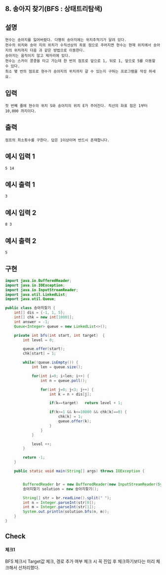 ## 8. 송아지 찾기(BFS : 상태트리탐색)

## 설명
  
    현수는 송아지를 잃어버렸다. 다행히 송아지에는 위치추적기가 달려 있다.
    현수의 위치와 송아 지의 위치가 수직선상의 좌표 점으로 주어지면 현수는 현재 위치에서 송아지의 위치까지 다음 과 같은 방법으로 이동한다.
    송아지는 움직이지 않고 제자리에 있다.
    현수는 스카이 콩콩을 타고 가는데 한 번의 점프로 앞으로 1, 뒤로 1, 앞으로 5를 이동할 수 있다.
    최소 몇 번의 점프로 현수가 송아지의 위치까지 갈 수 있는지 구하는 프로그램을 작성 하세요.

## 입력

    첫 번째 줄에 현수의 위치 S와 송아지의 위치 E가 주어진다. 직선의 좌표 점은 1부터 10,000 까지이다.

## 출력

    점프의 최소횟수를 구한다. 답은 1이상이며 반드시 존재합니다.

## 예시 입력 1 

    5 14

## 예시 출력 1

    3
    
## 예시 입력 2

    8 3

## 예시 출력 2

    5  
    
## 구현

```JAVA
import java.io.BufferedReader;
import java.io.IOException;
import java.io.InputStreamReader;
import java.util.LinkedList;
import java.util.Queue;

public class 송아지찾기 {
    int[] dis = {-1, 1, 5};
    int[] chk = new int[10001];
    int answer = -1;
    Queue<Integer> queue = new LinkedList<>();

    private int bfs(int start, int target)  {
        int level = 0;

        queue.offer(start);
        chk[start] = 1;

        while(!queue.isEmpty()) {
            int len = queue.size();

            for(int i=0; i<len; i++) {
                int n = queue.poll();

                for(int j=0; j<3; j++) {
                    int k = n + dis[j];

                    if(k==target)   return level + 1;

                    if(k>=1 && k<=10000 && chk[k]==0) {
                        chk[k] = 1;
                        queue.offer(k);
                    }
                }
            }

            level ++;
        }

        return -1;
    }

    public static void main(String[] args) throws IOException {


        BufferedReader br = new BufferedReader(new InputStreamReader(System.in));
        송아지찾기 solution = new 송아지찾기();

        String[] str = br.readLine().split(" ");
        int n = Integer.parseInt(str[0]);
        int m = Integer.parseInt(str[1]);
        System.out.println(solution.bfs(n, m));
    }
}
```

## Check

#### 체크1

BFS 체크시 Target값 체크, 경로 추가 여부 체크 시 꼭 진입 후 체크하기보다는 미리 체크해서 선처리했다.
